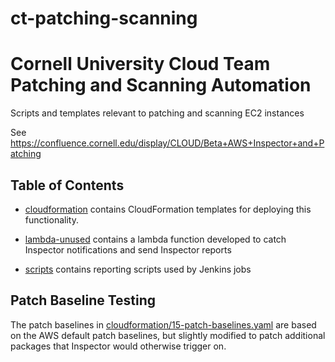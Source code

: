 # ct-patching-scanning

# Cornell University Cloud Team Patching and Scanning Automation

Scripts and templates relevant to patching and scanning EC2 instances

See https://confluence.cornell.edu/display/CLOUD/Beta+AWS+Inspector+and+Patching

## Table of Contents

* [cloudformation](cloudformation) contains CloudFormation templates for deploying this functionality.

* [lambda-unused](lambda-unused) contains a lambda function developed to catch Inspector notifications and send Inspector reports

* [scripts](scripts) contains reporting scripts used by Jenkins jobs

## Patch Baseline Testing

The patch baselines in [cloudformation/15-patch-baselines.yaml](cloudformation/15-patch-baselines.yaml) are based on the AWS default patch baselines, but slightly modified to patch additional packages that Inspector would otherwise trigger on.
